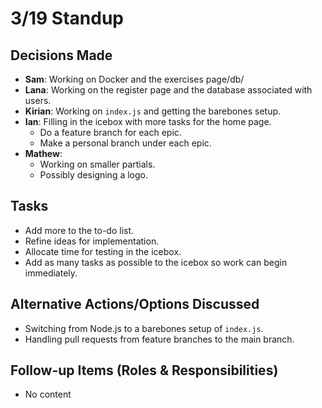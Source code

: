 # 3/19 Standup

## Decisions Made

- **Sam**: Working on Docker and the exercises page/db/
- **Lana**: Working on the register page and the database associated with users.
- **Kirian**: Working on `index.js` and getting the barebones setup.
- **Ian**: Filling in the icebox with more tasks for the home page.
  - Do a feature branch for each epic.
  - Make a personal branch under each epic.
- **Mathew**:
  - Working on smaller partials.
  - Possibly designing a logo.

## Tasks

- Add more to the to-do list.
- Refine ideas for implementation.
- Allocate time for testing in the icebox.
- Add as many tasks as possible to the icebox so work can begin immediately.

## Alternative Actions/Options Discussed

- Switching from Node.js to a barebones setup of `index.js`.
- Handling pull requests from feature branches to the main branch.

## Follow-up Items (Roles & Responsibilities)

- No content
